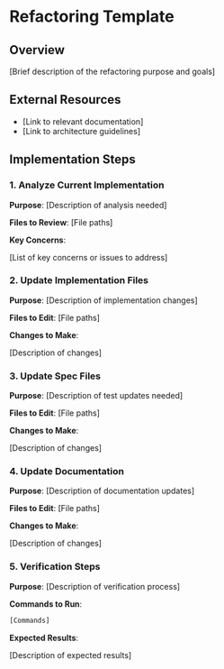 # Refactoring Template

## Overview

[Brief description of the refactoring purpose and goals]

## External Resources

- [Link to relevant documentation]
- [Link to architecture guidelines]

## Implementation Steps

### 1. Analyze Current Implementation

**Purpose**: [Description of analysis needed]

**Files to Review**: [File paths]

**Key Concerns**:

[List of key concerns or issues to address]

### 2. Update Implementation Files

**Purpose**: [Description of implementation changes]

**Files to Edit**: [File paths]

**Changes to Make**:

[Description of changes]

### 3. Update Spec Files

**Purpose**: [Description of test updates needed]

**Files to Edit**: [File paths]

**Changes to Make**:

[Description of changes]

### 4. Update Documentation

**Purpose**: [Description of documentation updates]

**Files to Edit**: [File paths]

**Changes to Make**:

[Description of changes]

### 5. Verification Steps

**Purpose**: [Description of verification process]

**Commands to Run**:
```bash
[Commands]
```

**Expected Results**:

[Description of expected results]
